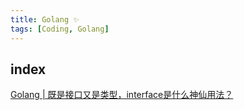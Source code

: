 ```yaml
---
title: Golang ✨
tags: [Coding, Golang]
---
```

## index

[Golang | 既是接口又是类型，interface是什么神仙用法？](https://www.zhihu.com/question/602686497?utm_id=0)

